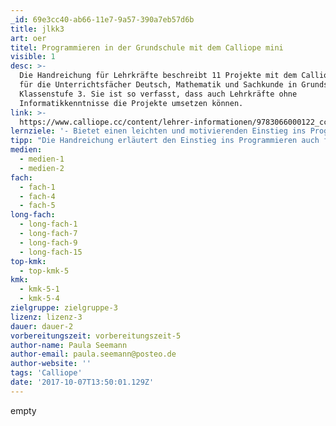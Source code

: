 ```yaml
---
_id: 69e3cc40-ab66-11e7-9a57-390a7eb57d6b
title: jlkk3
art: oer
titel: Programmieren in der Grundschule mit dem Calliope mini
visible: 1
desc: >-
  Die Handreichung für Lehrkräfte beschreibt 11 Projekte mit dem Calliope mini
  für die Unterrichtsfächer Deutsch, Mathematik und Sachkunde in Grundschulen ab
  Klassenstufe 3. Sie ist so verfasst, dass auch Lehrkräfte ohne
  Informatikkenntnisse die Projekte umsetzen können.
link: >-
  https://www.calliope.cc/content/lehrer-informationen/9783066000122_cc_hru_gesamt_pdf.pdf
lernziele: '- Bietet einen leichten und motivierenden Einstieg ins Programmieren<br>- Fördert das forschend-entdeckende Lernen<br>- Fördert das Abstraktionsvermögen und analytisches Denken<br>- Fördert das Verständnis von Programmierung als Werkzeug zur Problemlösung statt als Selbstzweck'
tipp: "Die Handreichung erläutert den Einstieg ins Programmieren auch für Informatik-Laien leicht verständlich. Um Kindern den Aufbau und die Funktionsweise von Programmierungen allerdings vollständig zu vermitteln und nicht nur die Codes vorzugeben, sollte die Lehrkraft den Aufbau der Codes kindergerecht aufbereiten, etwa über Beispiele aus der Lebensrealität der Kinder. Eine gute Hilfe bietet hier die das <a href='https://www.calliope.cc/content/7-schulmaterial/9783066000115-gesamt_pdf.pdf'>Schülermaterial</a> zum Calliope mini mit Erklärungen und Arbeitsblättern für den Unterricht, das einige der Projekte aus der Handreichung für Kinder aufbereitet (Lizenz: cc-by-sa).<br>Die Codes werden in einem internetbasierten Editor geschrieben. Daher unbedingt auf eine stabile Internetverbindung achten oder auf der Seite anmelden um die Codes speichern zu können! Ansonsten kann es passieren, dass die Internetverbindung abbricht und die gesamte Programmierung gelöscht wird.<br>Die Calliope mini selbst kann man bei verschiedenen Händlern käuflich erwerben oder größere Sätze z.B. bei der <a href='https://www.technologiestiftung-berlin.de/de/projekte/projekt/hacking-box/'>Technologiestiftung Berlin</a> leihen.<br>Die Vorbereitungszeit variiert stark nach den eigenen Vorkenntnissen und Verständnis im Bereich Programmierung. Die hier angegebene Zeit ist an Laien orientiert und daher unter Umständen deutlich geringer."
medien:
  - medien-1
  - medien-2
fach:
  - fach-1
  - fach-4
  - fach-5
long-fach:
  - long-fach-1
  - long-fach-7
  - long-fach-9
  - long-fach-15
top-kmk:
  - top-kmk-5
kmk:
  - kmk-5-1
  - kmk-5-4
zielgruppe: zielgruppe-3
lizenz: lizenz-3
dauer: dauer-2
vorbereitungszeit: vorbereitungszeit-5
author-name: Paula Seemann
author-email: paula.seemann@posteo.de
author-website: ''
tags: 'Calliope'
date: '2017-10-07T13:50:01.129Z'
---
```

empty

